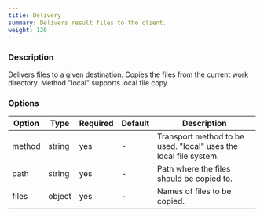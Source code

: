 ```yaml
---
title: Delivery
summary: Delivers result files to the client.
weight: 120
---
```



### Description

Delivers files to a given destination. Copies the files from the current work directory.
Method "local" supports local file copy.

### Options

| Option | Type     | Required | Default | Description                                                      |
|--------|----------|----------|---------|------------------------------------------------------------------|
| method | string   | yes      | -       | Transport method to be used. "local" uses the local file system. |
| path   | string   | yes      | -       | Path where the files should be copied to.                        |
| files  | object   | yes      | -       | Names of files to be copied.                                     |